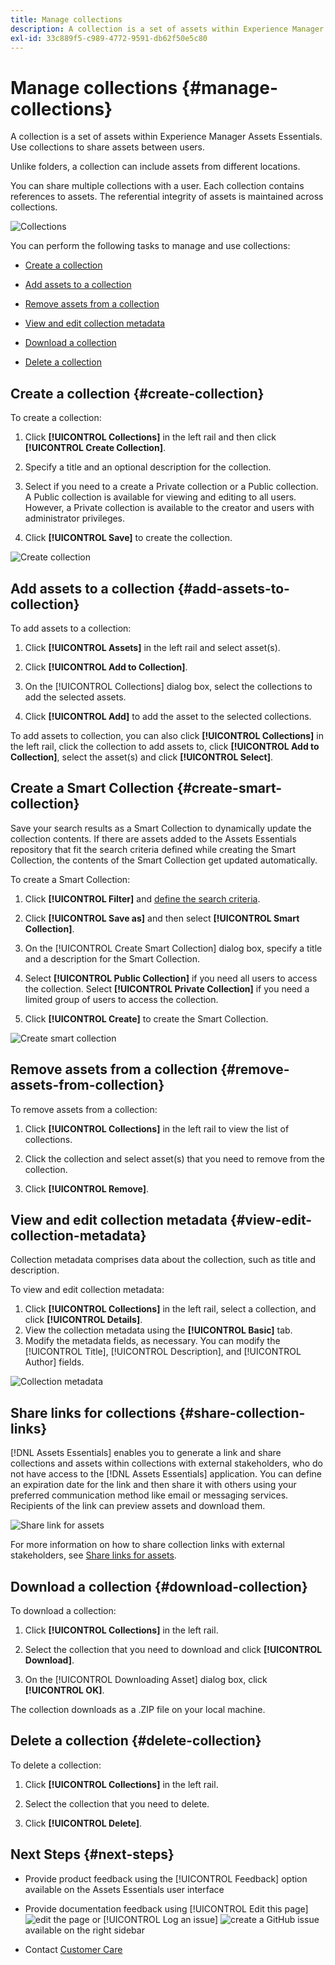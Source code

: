```yaml
---
title: Manage collections
description: A collection is a set of assets within Experience Manager Assets Essentials. Use collections to share assets between users.
exl-id: 33c889f5-c989-4772-9591-db62f50e5c80
---
```

# Manage collections {#manage-collections}

A collection is a set of assets within Experience Manager Assets Essentials. Use collections to share assets between users.

Unlike folders, a collection can include assets from different locations. 

<!--
You can share collections with various users that are assigned different levels of privileges, including viewing, editing, and so on.
-->

You can share multiple collections with a user. Each collection contains references to assets. The referential integrity of assets is maintained across collections.

![Collections](assets/collections.png)

You can perform the following tasks to manage and use collections:

* [Create a collection](#create-collection)

* [Add assets to a collection](#add-assets-to-collection)

* [Remove assets from a collection](#remove-assets-from-collection)

* [View and edit collection metadata](#view-edit-collection-metadata)

* [Download a collection](#download-collection)

* [Delete a collection](#delete-collection)

## Create a collection {#create-collection}

To create a collection:

1. Click **[!UICONTROL Collections]** in the left rail and then click **[!UICONTROL Create Collection]**.

1. Specify a title and an optional description for the collection.

1. Select if you need to a create a Private collection or a Public collection. A Public collection is available for viewing and editing to all users. However, a Private collection is available to the creator and users with administrator privileges.
   
1. Click **[!UICONTROL Save]** to create the collection.

![Create collection](assets/create-collection.png)

 <!--
   
   for viewing and editing only to users with the appropriate [permissions](#manage-collection-access).

-->
   
## Add assets to a collection {#add-assets-to-collection}

To add assets to a collection:

1. Click **[!UICONTROL Assets]** in the left rail and select asset(s).

1. Click **[!UICONTROL Add to Collection]**.

1. On the [!UICONTROL Collections] dialog box, select the collections to add the selected assets.

1. Click **[!UICONTROL Add]** to add the asset to the selected collections.

To add assets to collection, you can also click **[!UICONTROL Collections]** in the left rail, click the collection to add assets to, click **[!UICONTROL Add to Collection]**, select the asset(s) and click **[!UICONTROL Select]**.

## Create a Smart Collection {#create-smart-collection}

Save your search results as a Smart Collection to dynamically update the collection contents. If there are assets added to the Assets Essentials repository that fit the search criteria defined while creating the Smart Collection, the contents of the Smart Collection get updated automatically.

To create a Smart Collection:

1. Click **[!UICONTROL Filter]** and [define the search criteria](search.md##refine-search-results).

1. Click **[!UICONTROL Save as]** and then select **[!UICONTROL Smart Collection]**.

1. On the [!UICONTROL Create Smart Collection] dialog box, specify a title and a description for the Smart Collection.

1. Select **[!UICONTROL Public Collection]** if you need all users to access the collection. Select **[!UICONTROL Private Collection]** if you need a limited group of users to access the collection.

1. Click **[!UICONTROL Create]** to create the Smart Collection.

![Create smart collection](assets/create-smart-collection.png)


## Remove assets from a collection {#remove-assets-from-collection}

To remove assets from a collection:

1. Click **[!UICONTROL Collections]** in the left rail to view the list of collections.

1. Click the collection and select asset(s) that you need to remove from the collection.

1. Click **[!UICONTROL Remove]**.

<!--

## Manage access to a Private collection {#manage-collection-access}

The permission management for collections function in the same manner as folders in [!DNL Assets Essentials]. Administrators can manage the access levels for collections available in the repository. As an administrator, you can create user groups and assign permissions to those groups to manage access levels. You can also delegate the permission management privileges to user groups at the collection-level.

For more information, see [Manage permissions for folders and collections](manage-permissions.md).

-->

<!--

## Search a collection {#search-collections}

Click **[!UICONTROL Collections]** in the left rail and use the Search box to specify a text as the criteria to search for a collection. [!DNL Assets Essentials] uses the specified text to search collection names, metadata including tags defined for a collection and returns appropriate results.

>[!NOTE]
>
>Assets Essentials performs search in collections available at the root level. It does not perform search in assets and folders available in collections.

-->

## View and edit collection metadata {#view-edit-collection-metadata}

Collection metadata comprises data about the collection, such as title and description.

To view and edit collection metadata:

1. Click **[!UICONTROL Collections]** in the left rail, select a collection, and click **[!UICONTROL Details]**.
1. View the collection metadata using the **[!UICONTROL Basic]** tab.
1. Modify the metadata fields, as necessary. You can modify the [!UICONTROL Title], [!UICONTROL Description], and [!UICONTROL Author] fields.

![Collection metadata](assets/collection-metadata.png)

## Share links for collections {#share-collection-links}

[!DNL Assets Essentials] enables you to generate a link and share collections and assets within collections with external stakeholders, who do not have access to the [!DNL Assets Essentials] application. You can define an expiration date for the link and then share it with others using your preferred communication method like email or messaging services. Recipients of the link can preview assets and download them.

![Share link for assets](assets/share-link-collections.png)

For more information on how to share collection links with external stakeholders, see [Share links for assets](share-links-for-assets.md).

## Download a collection {#download-collection}

To download a collection:

1. Click **[!UICONTROL Collections]** in the left rail.

1. Select the collection that you need to download and click **[!UICONTROL Download]**.

1. On the [!UICONTROL Downloading Asset] dialog box, click **[!UICONTROL OK]**.

The collection downloads as a .ZIP file on your local machine.

## Delete a collection {#delete-collection}

To delete a collection:

1. Click **[!UICONTROL Collections]** in the left rail.

1. Select the collection that you need to delete.

1. Click **[!UICONTROL Delete]**.

## Next Steps {#next-steps}

* Provide product feedback using the [!UICONTROL Feedback] option available on the Assets Essentials user interface

*  Provide documentation feedback using [!UICONTROL Edit this page] ![edit the page](assets/do-not-localize/edit-page.png) or [!UICONTROL Log an issue] ![create a GitHub issue](assets/do-not-localize/github-issue.png) available on the right sidebar

* Contact [Customer Care](https://experienceleague.adobe.com/?support-solution=General#support)
